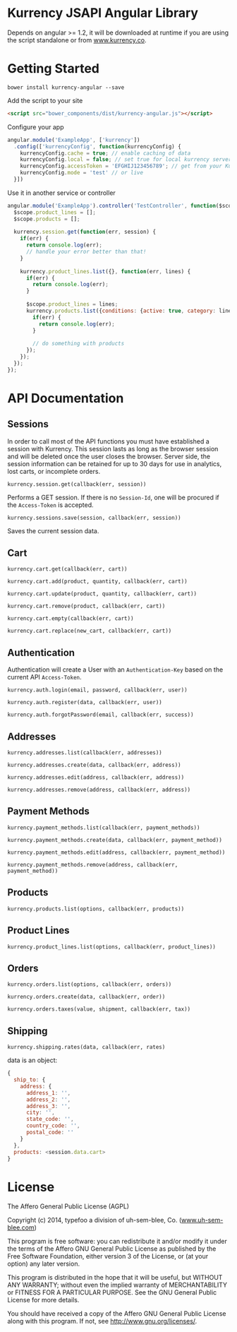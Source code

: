 # Kurrency JSAPI Angular Library

Depends on angular >= 1.2, it will be downloaded at runtime if you are using the script standalone or from www.kurrency.co.

# Getting Started

```
bower install kurrency-angular --save
```

Add the script to your site

```html
<script src="bower_components/dist/kurrency-angular.js"></script>
```

Configure your app

```js
angular.module('ExampleApp', ['kurrency'])
  .config(['kurrencyConfig', function(kurrencyConfig) {
    kurrencyConfig.cache = true; // enable caching of data
    kurrencyConfig.local = false; // set true for local kurrency server testing
    kurrencyConfig.accessToken = 'EFGHIJ123456789'; // get from your Kurrency account dashboard
    kurrencyConfig.mode = 'test' // or live
  }])
```

Use it in another service or controller

```js
angular.module('ExampleApp').controller('TestController', function($scope, kurrency) {
  $scope.product_lines = [];
  $scope.products = [];
  
  kurrency.session.get(function(err, session) {
    if(err) {
      return console.log(err);
      // handle your error better than that!
    }
    
    kurrency.product_lines.list({}, function(err, lines) {
      if(err) {
        return console.log(err);
      }
      
      $scope.product_lines = lines;
      kurrency.products.list({conditions: {active: true, category: lines[0].name}}, function(err, products) {
        if(err) {
          return console.log(err);
        }
        
        // do something with products
      });
    });
  });
});
```

# API Documentation

## Sessions

In order to call most of the API functions you must have established a session with Kurrency. This session lasts as long as the browser session and will be deleted once the user closes the browser. Server side, the session information can be retained for up to 30 days for use in analytics, lost carts, or incomplete orders.

`kurrency.session.get(callback(err, session))`

Performs a GET session. If there is no `Session-Id`, one will be procured if the `Access-Token` is accepted.

`kurrency.sessions.save(session, callback(err, session))`

Saves the current session data.

## Cart

`kurrency.cart.get(callback(err, cart))`

`kurrency.cart.add(product, quantity, callback(err, cart))`

`kurrency.cart.update(product, quantity, callback(err, cart))`

`kurrency.cart.remove(product, callback(err, cart))`

`kurrency.cart.empty(callback(err, cart))`

`kurrency.cart.replace(new_cart, callback(err, cart))`

## Authentication

Authentication will create a User with an `Authentication-Key` based on the current API `Access-Token`.

`kurrency.auth.login(email, password, callback(err, user))`

`kurrency.auth.register(data, callback(err, user))`

`kurrency.auth.forgotPassword(email, callback(err, success))`

## Addresses

`kurrency.addresses.list(callback(err, addresses))`

`kurrency.addresses.create(data, callback(err, address))`

`kurrency.addresses.edit(address, callback(err, address))`

`kurrency.addresses.remove(address, callback(err, address))`

## Payment Methods

`kurrency.payment_methods.list(callback(err, payment_methods))`

`kurrency.payment_methods.create(data, callback(err, payment_method))`

`kurrency.payment_methods.edit(address, callback(err, payment_method))`

`kurrency.payment_methods.remove(address, callback(err, payment_method))`

## Products

`kurrency.products.list(options, callback(err, products))`

## Product Lines

`kurrency.product_lines.list(options, callback(err, product_lines))`

## Orders

`kurrency.orders.list(options, callback(err, orders))`

`kurrency.orders.create(data, callback(err, order))`

`kurrency.orders.taxes(value, shipment, callback(err, tax))`

## Shipping

`kurrency.shipping.rates(data, callback(err, rates)`

data is an object:

```javascript
{
  ship_to: {
    address: {
      address_1: '',
      address_2: '',
      address_3: '',
      city: '',
      state_code: '',
      country_code: '',
      postal_code: ''
    }
  },
  products: <session.data.cart>
}
```

# License

The Affero General Public License (AGPL)

Copyright (c) 2014, typefoo a division of uh-sem-blee, Co. (www.uh-sem-blee.com)

This program is free software: you can redistribute it and/or modify it under the terms of the Affero GNU General Public License as published by the Free Software Foundation, either version 3 of the License, or (at your option) any later version.

This program is distributed in the hope that it will be useful, but WITHOUT ANY WARRANTY; without even the implied warranty of MERCHANTABILITY or FITNESS FOR A PARTICULAR PURPOSE.  See the GNU General Public License for more details.

You should have received a copy of the Affero GNU General Public License along with this program. If not, see <http://www.gnu.org/licenses/>.